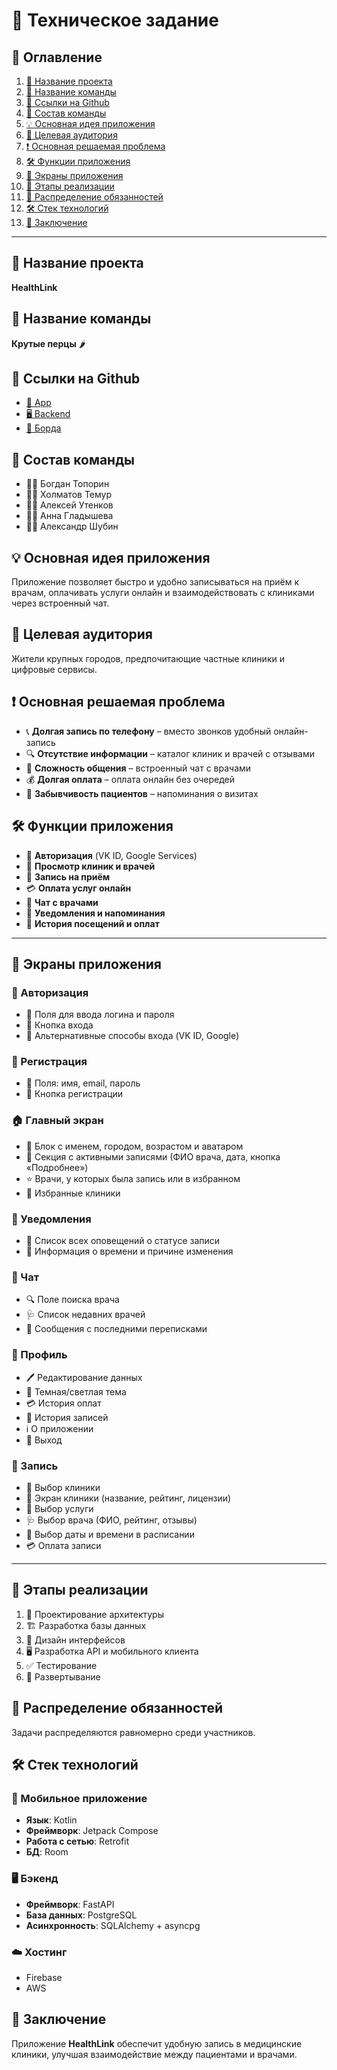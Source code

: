 # 📌 Техническое задание  

## 📖 Оглавление  
1. [📌 Название проекта](#-название-проекта)  
2. [🎯 Название команды](#-название-команды)  
3. [🔗 Ссылки на Github](#-ссылки-на-github)  
4. [👥 Состав команды](#-состав-команды)  
5. [💡 Основная идея приложения](#-основная-идея-приложения)  
6. [🎯 Целевая аудитория](#-целевая-аудитория)  
7. [❗ Основная решаемая проблема](#-основная-решаемая-проблема)  
8. [🛠 Функции приложения](#-функции-приложения)  
9. [📱 Экраны приложения](#-экраны-приложения)  
10. [🚀 Этапы реализации](#-этапы-реализации)  
11. [📌 Распределение обязанностей](#-распределение-обязанностей)  
12. [🛠 Стек технологий](#-стек-технологий)  
13. [📌 Заключение](#-заключение)  

---

## 📌 Название проекта  
**HealthLink**  

## 🎯 Название команды  
**Крутые перцы** 🌶️  

## 🔗 Ссылки на Github  
- [📱 App](#)  
- [🖥 Backend](#)
- [📌 Борда](https://github.com/users/BBBtp/projects/3)  

## 👥 Состав команды  
- 👨‍💻 Богдан Топорин  
- 👨‍💻 Холматов Темур  
- 👨‍💻 Алексей Утенков  
- 👩‍💻 Анна Гладышева  
- 👨‍💻 Александр Шубин  

## 💡 Основная идея приложения  
Приложение позволяет быстро и удобно записываться на приём к врачам, оплачивать услуги онлайн и взаимодействовать с клиниками через встроенный чат.  

## 🎯 Целевая аудитория  
Жители крупных городов, предпочитающие частные клиники и цифровые сервисы.  

## ❗ Основная решаемая проблема  
- 📞 **Долгая запись по телефону** – вместо звонков удобный онлайн-запись  
- 🔍 **Отсутствие информации** – каталог клиник и врачей с отзывами  
- 💬 **Сложность общения** – встроенный чат с врачами  
- 💰 **Долгая оплата** – оплата онлайн без очередей  
- 📅 **Забывчивость пациентов** – напоминания о визитах  

## 🛠 Функции приложения  
- 🔐 **Авторизация** (VK ID, Google Services)  
- 🏥 **Просмотр клиник и врачей**  
- 📝 **Запись на приём**  
- 💳 **Оплата услуг онлайн**  
- 💬 **Чат с врачами**  
- 🔔 **Уведомления и напоминания**  
- 📜 **История посещений и оплат**  

---

## 📱 Экраны приложения  

### 📌 Авторизация  
- 🔹 Поля для ввода логина и пароля  
- 🔹 Кнопка входа  
- 🔹 Альтернативные способы входа (VK ID, Google)  

### 📌 Регистрация  
- 🔹 Поля: имя, email, пароль  
- 🔹 Кнопка регистрации  

### 🏠 Главный экран  
- 👤 Блок с именем, городом, возрастом и аватаром  
- 📆 Секция с активными записями (ФИО врача, дата, кнопка «Подробнее»)  
- ⭐ Врачи, у которых была запись или в избранном  
- 🏥 Избранные клиники  

### 🔔 Уведомления  
- 🔹 Список всех оповещений о статусе записи  
- 🔹 Информация о времени и причине изменения  

### 💬 Чат  
- 🔍 Поле поиска врача  
- 🩺 Список недавних врачей  
- 📩 Сообщения с последними переписками  

### 👤 Профиль  
- 🖊️ Редактирование данных  
- 🎨 Темная/светлая тема  
- 💳 История оплат  
- 📜 История записей  
- ℹ️ О приложении  
- 🚪 Выход  

### 📝 Запись  
- 📍 Выбор клиники  
- 🏥 Экран клиники (название, рейтинг, лицензии)  
- 💉 Выбор услуги  
- 🩺 Выбор врача (ФИО, рейтинг, отзывы)  
- 📅 Выбор даты и времени в расписании  
- 💳 Оплата записи  

---

## 🚀 Этапы реализации  
1. 📐 Проектирование архитектуры  
2. 🏗 Разработка базы данных  
3. 🎨 Дизайн интерфейсов  
4. 🖥 Разработка API и мобильного клиента  
5. ✅ Тестирование  
6. 🚀 Развертывание  

## 📌 Распределение обязанностей  
Задачи распределяются равномерно среди участников.  

## 🛠 Стек технологий  
### 📱 Мобильное приложение  
- **Язык**: Kotlin  
- **Фреймворк**: Jetpack Compose  
- **Работа с сетью**: Retrofit  
- **БД**: Room  

### 🖥 Бэкенд  
- **Фреймворк**: FastAPI  
- **База данных**: PostgreSQL  
- **Асинхронность**: SQLAlchemy + asyncpg  

### ☁️ Хостинг  
- Firebase  
- AWS  

## 📌 Заключение  
Приложение **HealthLink** обеспечит удобную запись в медицинские клиники, улучшая взаимодействие между пациентами и врачами.  
